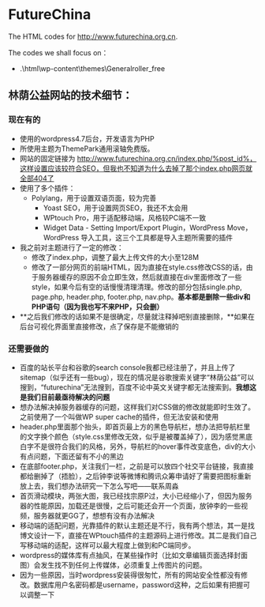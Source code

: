 # FutureChina
The HTML codes for http://www.futurechina.org.cn.

The codes we shall focus on：

- .\html\wp-content\themes\Generalroller_free




## 林荫公益网站的技术细节：

### 现在有的

- 使用的wordpress4.7后台，开发语言为PHP
- 所使用主题为ThemePark通用滚轴免费版。
- 网站的固定链接为 http://www.futurechina.org.cn/index.php/%post_id%，这样设置应该较符合SEO，但我也不知道为什么去掉了那个index.php网页就全部404了
- 使用了多个插件：
  - Polylang，用于设置双语页面，较为完善
    - Yoast SEO，用于设置网页SEO，我还不太会用
    - WPtouch Pro，用于适配移动端，风格较PC端不一致
    - Widget Data - Setting Import/Export Plugin，WordPress Move，WordPress 导入工具，这三个工具都是导入主题所需要的插件
- 我之前对主题进行了一定的修改：
  - 修改了index.php，调整了最大上传文件的大小至128M
  - 修改了一部分网页的前端HTML，因为直接在style.css修改CSS的话，由于服务器缓存的原因不会立即生效，然后就直接在div里面修改了一些style，如果今后有空的话慢慢清理清理。修改的部分包括single.php, page.php, header.php, footer.php, nav.php。**基本都是删除一些div和PHP语句（因为我也写不来PHP，只会删）**
- **之后我们修改的话如果不是很确定，尽量就注释掉吧别直接删除，**如果在后台可视化界面里直接修改，点了保存是不能撤销的
   	

### 还需要做的

- 百度的站长平台和谷歌的search console我都已经注册了，并且上传了sitemap（似乎还有一些bug），现在的情况是谷歌搜索关键字“林荫公益”可以搜到，“futurechina”无法搜到，百度不论中英文关键字都无法搜索到。**我想这是我们目前最亟待解决的问题**
- 想办法解决掉服务器缓存的问题，这样我们对CSS做的修改就能即时生效了。之前使用了一个叫做WP super cache的插件，但无法安装和使用
- header.php里面那个抬头，即首页最上方的黑色导航栏，想办法把导航栏里的文字换个颜色（style.css里修改无效，似乎是被覆盖掉了），因为感觉黑底白字不是很符合我们的风格，另外，导航栏的hover事件改变底色，div的大小有点问题，下面还留有不小的黑边
- 在底部footer.php，关注我们一栏，之前是可以放四个社交平台链接，我直接都给删掉了（捂脸），之后钟李说等微博和腾讯众筹申请好了需要把图标重新放上去，我们想办法研究一下怎么写吧——联系周淼
- 首页滑动模块，两张大图，我已经找宗原P过，大小已经缩小了，但因为服务器的性能原因，加载还是很慢，之后可能还会开一个页面，放钟李的一些视频，服务器就更GG了，想想有没有办法解决
- 移动端的适配问题，光靠插件的默认主题还是不行，我有两个想法，其一是找博文设计一下，直接在WPtouch插件的主题源码上进行修改。其二是我们自己写移动端的适配，这样可以最大程度上做到和PC端同步。
- wordpress的媒体库有点抽风，在某些操作时（比如文章编辑页面选择封面图）会发生找不到任何上传媒体，必须重复上传图片的问题。
- 因为一些原因，当时wordpress安装得很匆忙，所有的网站安全性都没有修改。数据库用户名密码都是username，password这种，之后如果有把握可以调整一下
